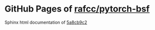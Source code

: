 GitHub Pages of [rafcc/pytorch-bsf](https://github.com/rafcc/pytorch-bsf.git)
===
Sphinx html documentation of [5a8cb9c2](https://github.com/rafcc/pytorch-bsf/tree/5a8cb9c25f0a5495c508fe179d42d228b767261e)
